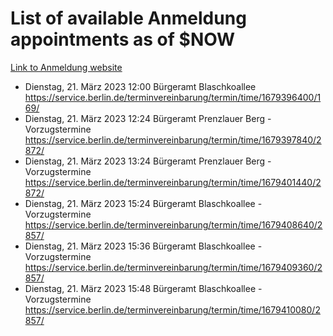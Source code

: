 # List of available Anmeldung appointments as of $NOW
[Link to Anmeldung website](https://service.berlin.de/terminvereinbarung/termin/tag.php?termin=1&anliegen[]=120686&dienstleisterlist=122210,122217,327316,122219,327312,122227,327314,122231,327346,122243,327348,122254,122252,329742,122260,329745,122262,329748,122271,327278,122273,327274,122277,327276,330436,122280,327294,122282,327290,122284,327292,122291,327270,122285,327266,122286,327264,122296,327268,150230,329760,122297,327286,122294,327284,122312,329763,122314,329775,122304,327330,122311,327334,122309,327332,317869,122281,327352,122279,329772,122283,122276,327324,122274,327326,122267,329766,122246,327318,122251,327320,122257,327322,122208,327298,122226,327300&herkunft=http%3A%2F%2Fservice.berlin.de%2Fdienstleistung%2F120686%2F)
- Dienstag, 21. März 2023 12:00 Bürgeramt Blaschkoallee https://service.berlin.de/terminvereinbarung/termin/time/1679396400/169/
- Dienstag, 21. März 2023 12:24 Bürgeramt Prenzlauer Berg - Vorzugstermine https://service.berlin.de/terminvereinbarung/termin/time/1679397840/2872/
- Dienstag, 21. März 2023 13:24 Bürgeramt Prenzlauer Berg - Vorzugstermine https://service.berlin.de/terminvereinbarung/termin/time/1679401440/2872/
- Dienstag, 21. März 2023 15:24 Bürgeramt Blaschkoallee - Vorzugstermine https://service.berlin.de/terminvereinbarung/termin/time/1679408640/2857/
- Dienstag, 21. März 2023 15:36 Bürgeramt Blaschkoallee - Vorzugstermine https://service.berlin.de/terminvereinbarung/termin/time/1679409360/2857/
- Dienstag, 21. März 2023 15:48 Bürgeramt Blaschkoallee - Vorzugstermine https://service.berlin.de/terminvereinbarung/termin/time/1679410080/2857/
